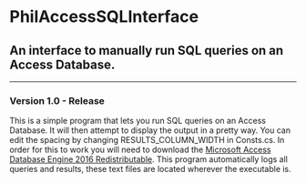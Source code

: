 # PhilAccessSQLInterface
## An interface to manually run SQL queries on an Access Database.
---

### Version 1.0 - Release
This is a simple program that lets you run SQL queries on an Access Database.
It will then attempt to display the output in a pretty way. You can edit the spacing by changing RESULTS_COLUMN_WIDTH in Consts.cs.
In order for this to work you will need to download the [Microsoft Access Database Engine 2016 Redistributable](https://www.microsoft.com/en-us/download/details.aspx?id=54920).
This program automatically logs all queries and results, these text files are located wherever the executable is.
